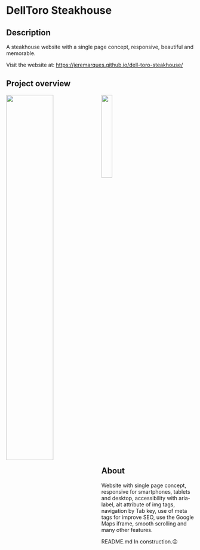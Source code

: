 # DellToro Steakhouse

## Description
A steakhouse website with a single page concept, responsive, beautiful and memorable.

Visit the website at: https://jeremarques.github.io/dell-toro-steakhouse/

## Project overview
<div>
  <img align="left" width="50%" src="https://github.com/jeremarques/images-galery/blob/main/jeremarques.github.io_dell-toro-steakhouse_%20(1).png">
  <img margin-left="20rem" width="23.8%" src="https://github.com/jeremarques/images-galery/blob/main/jeremarques.github.io_dell-toro-steakhouse_.png">
</div>
<br>
<br>

## About
<p>Website with single page concept, responsive for smartphones, tablets and desktop, accessibility with aria-label, alt attribute of img tags, navigation by Tab key, use of meta tags for improve SEO, use the Google Maps iframe, smooth scrolling and many other features.</p>

<p>README.md In construction.😉</p>
